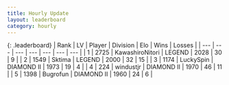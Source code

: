 ```yaml
---
title: Hourly Update
layout: leaderboard
category: hourly
---
```


{: .leaderboard}
| Rank | LV | Player | Division | Elo | Wins | Losses |
| --- | --- | --- | --- | --- | --- | --- |
| <span data-change="0">1</span> | 2725 | <span title="ID: 164871">KawashiroNitori</span> | LEGEND | <span data-change="0">2028</span> | <span data-change="0">30</span> | <span data-change="0">9</span> |
| <span data-change="0">2</span> | 1549 | <span title="ID: 353063">Sktima</span> | LEGEND | <span data-change="0">2000</span> | <span data-change="0">32</span> | <span data-change="0">15</span> |
| <span data-change="0">3</span> | 1174 | <span title="ID: 498412">LuckySpin</span> | DIAMOND II | <span data-change="0">1973</span> | <span data-change="0">19</span> | <span data-change="0">4</span> |
| <span data-change="0">4</span> | 224 | <span title="ID: 282701">windustjr</span> | DIAMOND II | <span data-change="0">1970</span> | <span data-change="0">46</span> | <span data-change="0">11</span> |
| <span data-change="0">5</span> | 1398 | <span title="ID: 46333">Bugrofun</span> | DIAMOND II | <span data-change="0">1960</span> | <span data-change="0">24</span> | <span data-change="0">6</span> |